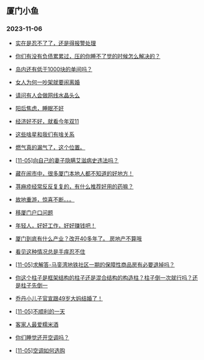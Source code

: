 ## 厦门小鱼 
### 2023-11-06

+ [实在是忍不了了，还是得报警处理](http://bbs.xmfish.com/read-htm-tid-18100476.html)

+ [你们有没有负债累累过，压的你睡不了觉的时候怎么解决的？](http://bbs.xmfish.com/read-htm-tid-18100478.html)

+ [岛内还有低于1000块的单间吗？](http://bbs.xmfish.com/read-htm-tid-18100524.html)

+ [女人为何一吵架就要闹离婚](http://bbs.xmfish.com/read-htm-tid-18100647.html)

+ [请问有人会做网线水晶头么](http://bbs.xmfish.com/read-htm-tid-18100664.html)

+ [阳后焦虑，睡眠不好](http://bbs.xmfish.com/read-htm-tid-18100490.html)

+ [经济好不好，就看今年双11](http://bbs.xmfish.com/read-htm-tid-18100686.html)

+ [这些啥星和我们有啥关系](http://bbs.xmfish.com/read-htm-tid-18100505.html)

+ [燃气真的漏气了，这个位置。](http://bbs.xmfish.com/read-htm-tid-18100653.html)

+ [[11-05]向自己的妻子隐瞒艾滋病史违法吗？](http://bbs.xmfish.com/read-htm-tid-18100492.html)

+ [藏在闹市中，很多厦门本地人都不知道的好地方！](http://bbs.xmfish.com/read-htm-tid-18100746.html)

+ [荨麻疹经常反反复复的，有什么推荐好用的药嘛？](http://bbs.xmfish.com/read-htm-tid-18100702.html)

+ [故地重游，惊喜不断。。。](http://bbs.xmfish.com/read-htm-tid-18100734.html)

+ [移厦门户口问题](http://bbs.xmfish.com/read-htm-tid-18100648.html)

+ [年轻人，好好工作，好好赚钱吧！](http://bbs.xmfish.com/read-htm-tid-18100575.html)

+ [厦门到底有什么产业？改开40多年了。 房地产不算哦](http://bbs.xmfish.com/read-htm-tid-18100797.html)

+ [看见这种情况总是手痒忍不住](http://bbs.xmfish.com/read-htm-tid-18100808.html)

+ [[11-05]求解答-马銮湾地铁社区一期的保障性商品房有必要退掉吗？](http://bbs.xmfish.com/read-htm-tid-18100835.html)

+ [你这个柱子是框架结构的柱子还是混合结构的构造柱？柱子倒一次就行吗？还是柱子先倒一](http://bbs.xmfish.com/read-htm-tid-18100671.html)

+ [乔丹小儿子官宣跟49岁大妈结婚了！](http://bbs.xmfish.com/read-htm-tid-18100782.html)

+ [[11-05]不顺利的一天](http://bbs.xmfish.com/read-htm-tid-18100866.html)

+ [客家人最爱糯米酒](http://bbs.xmfish.com/read-htm-tid-18100862.html)

+ [你们睡觉还开空调吗？](http://bbs.xmfish.com/read-htm-tid-18100870.html)

+ [[11-05]空调如何选购](http://bbs.xmfish.com/read-htm-tid-18100822.html)

